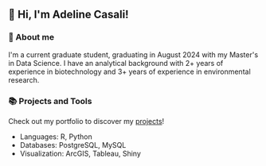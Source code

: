 <!--
**adelinecasali4/adelinecasali4** is a ✨ _special_ ✨ repository because its `README.md` (this file) appears on your GitHub profile.

Here are some ideas to get you started:

- 🔭 I’m currently working on ...
- 🌱 I’m currently learning ...
- 👯 I’m looking to collaborate on ...
- 🤔 I’m looking for help with ...
- 💬 Ask me about ...
- 📫 How to reach me: ...
- 😄 Pronouns: ...
- ⚡ Fun fact: ...
-->
## 👋 Hi, I'm Adeline Casali!  
### 🌱 About me  
I'm a current graduate student, graduating in August 2024 with my Master's in Data Science. I have an analytical background with 2+ years of experience in biotechnology and 3+ years of experience in environmental research.  
  
### 📚 Projects and Tools  
Check out my portfolio to discover my [projects]()!  
* Languages: R, Python  
* Databases: PostgreSQL, MySQL  
* Visualization: ArcGIS, Tableau, Shiny  







